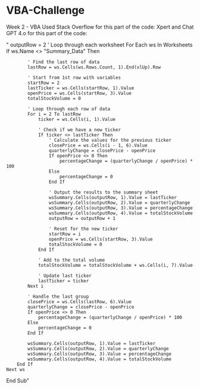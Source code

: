 # VBA-Challenge
 Week 2 - VBA 
 Used Stack Overflow for this part of the code: Xpert and Chat GPT 4.o for this part of the code: 

   
 "    outputRow = 2
   ' Loop through each worksheet
    For Each ws In Worksheets
        If ws.Name <> "Summary_Data" Then
        
            ' Find the last row of data
            lastRow = ws.Cells(ws.Rows.Count, 1).End(xlUp).Row

            ' Start from 1st row with variables
            startRow = 2
            lastTicker = ws.Cells(startRow, 1).Value
            openPrice = ws.Cells(startRow, 3).Value
            totalStockVolume = 0

            ' Loop through each row of data
            For i = 2 To lastRow
                ticker = ws.Cells(i, 1).Value

                ' Check if we have a new ticker
                If ticker <> lastTicker Then
                    ' Calculate the values for the previous ticker
                    closePrice = ws.Cells(i - 1, 6).Value
                    quarterlyChange = closePrice - openPrice
                    If openPrice <> 0 Then
                        percentageChange = (quarterlyChange / openPrice) * 100
                    Else
                        percentageChange = 0
                    End If

                    ' Output the results to the summary sheet
                    wsSummary.Cells(outputRow, 1).Value = lastTicker
                    wsSummary.Cells(outputRow, 2).Value = quarterlyChange
                    wsSummary.Cells(outputRow, 3).Value = percentageChange
                    wsSummary.Cells(outputRow, 4).Value = totalStockVolume
                    outputRow = outputRow + 1

                    ' Reset for the new ticker
                    startRow = i
                    openPrice = ws.Cells(startRow, 3).Value
                    totalStockVolume = 0
                End If

                ' Add to the total volume
                totalStockVolume = totalStockVolume + ws.Cells(i, 7).Value

                ' Update last ticker
                lastTicker = ticker
            Next i

            ' Handle the last group
            closePrice = ws.Cells(lastRow, 6).Value
            quarterlyChange = closePrice - openPrice
            If openPrice <> 0 Then
                percentageChange = (quarterlyChange / openPrice) * 100
            Else
                percentageChange = 0
            End If

            wsSummary.Cells(outputRow, 1).Value = lastTicker
            wsSummary.Cells(outputRow, 2).Value = quarterlyChange
            wsSummary.Cells(outputRow, 3).Value = percentageChange
            wsSummary.Cells(outputRow, 4).Value = totalStockVolume
        End If
    Next ws
End Sub"
